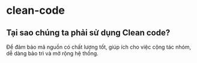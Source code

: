 # clean-code
## Tại sao chúng ta phải sử dụng Clean code?
Để đảm bảo mã nguồn có chất lượng tốt, giúp ích cho việc cộng tác nhóm, dễ dàng bảo trì và mở rộng hệ thống.
